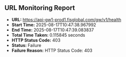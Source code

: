 ## URL Monitoring Report

- **URL:** https://api-gw1-prod1.fisglobal.com/gw/v1/health
- **Start Time:** 2025-08-17T10:47:38.967992
- **End Time:** 2025-08-17T10:47:39.083837
- **Total Time Taken:** 0.115845 seconds
- **HTTP Status Code:** 403
- **Status:** Failure
- **Failure Reason:** HTTP Status Code: 403
